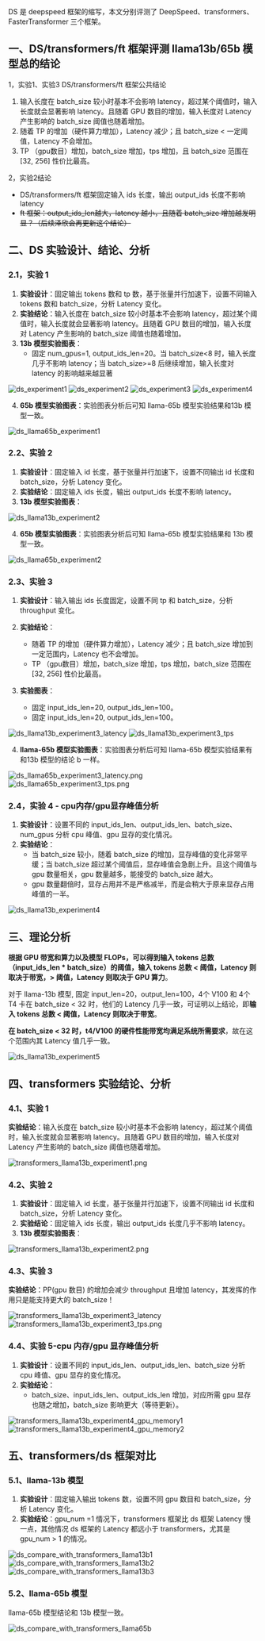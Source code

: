 DS 是 deepspeed 框架的缩写，本文分别评测了 DeepSpeed、transformers、FasterTransformer 三个框架。

## 一、DS/transformers/ft 框架评测 llama13b/65b 模型总的结论

1，实验1、实验3 DS/transformers/ft 框架公共结论

1. 输入长度在 batch_size 较小时基本不会影响 latency，超过某个阈值时，输入长度就会显著影响 latency。且随着 GPU 数目的增加，输入长度对 Latency 产生影响的 batch_size 阈值也随着增加。
2. 随着 TP 的增加（硬件算力增加），Latency 减少；且 batch_size < 一定阈值，Latency 不会增加。 
3. TP （gpu数目）增加，batch_size 增加，tps 增加，且 batch_size 范围在 [32, 256] 性价比最高。

2，实验2结论

- DS/transformers/ft 框架固定输入 ids 长度，输出 output_ids 长度不影响 latency
- ~~ft 框架：output_ids_len越大，latency 越小，且随着 batch_size 增加越发明显？（后续泽欣会再更新这个结论）~~

## 二、DS 实验设计、结论、分析

### 2.1，实验 1

1. **实验设计**：固定输出 tokens 数和 tp 数，基于张量并行加速下，设置不同输入 tokens 数和 batch_size，分析 Latency 变化。
2. **实验结论**：输入长度在 batch_size 较小时基本不会影响 latency，超过某个阈值时，输入长度就会显著影响 latency。且随着 GPU 数目的增加，输入长度对 Latency 产生影响的 batch_size 阈值也随着增加。
3. **13b 模型实验图表**：
    - 固定 num_gpus=1, output_ids_len=20。当 batch_size<8 时，输入长度几乎不影响 latency；当 batch_size>=8 后继续增加，输入长度对 latency 的影响越来越显著

![ds_experiment1](../../images/llm_infer_summary/ds_experiment1.png)
![ds_experiment2](../../images/llm_infer_summary/ds_experiment2.png)
![ds_experiment3](../../images/llm_infer_summary/ds_experiment3.png)
![ds_experiment4](../../images/llm_infer_summary/ds_experiment4.png)

4. **65b 模型实验图表**：实验图表分析后可知 llama-65b 模型实验结果和13b 模型一致。

![ds_llama65b_experiment1](../../images/llm_infer_summary/ds_llama65b_experiment1.png)

### 2.2、实验 2

1. **实验设计**：固定输入 id 长度，基于张量并行加速下，设置不同输出 id 长度和 batch_size，分析 Latency 变化。
2. **实验结论**：固定输入 ids 长度，输出 output_ids 长度不影响 latency。
3. **13b 模型实验图表**：

![ds_llama13b_experiment2](../../images/llm_infer_summary/ds_llama13b_experiment2.png)

4. **65b 模型实验图表**：实验图表分析后可知 llama-65b 模型实验结果和 13b 模型一致。

![ds_llama65b_experiment2](../../images/llm_infer_summary/ds_llama65b_experiment2.png)

### 2.3、实验 3

1. **实验设计**：输入输出 ids 长度固定，设置不同 tp 和 batch_size，分析 throughput 变化。
2. **实验结论**：
   - 随着 TP 的增加（硬件算力增加），Latency 减少；且 batch_size 增加到一定范围内，Latency 也不会增加。 
   - TP （gpu数目）增加，batch_size 增加，tps 增加，batch_size 范围在 [32, 256] 性价比最高。

3. **实验图表**：
    - 固定 input_ids_len=20, output_ids_len=100。
    - 固定 input_ids_len=20, output_ids_len=100。
  
![ds_llama13b_experiment3_latency](../../images/llm_infer_summary/ds_llama13b_experiment3_latency.png)
![ds_llama13b_experiment3_tps](../../images/llm_infer_summary/ds_llama13b_experiment3_tps.png)

4. **llama-65b 模型实验图表**：实验图表分析后可知 llama-65b 模型实验结果有和13b 模型的结论 b 一样。

![ds_llama65b_experiment3_latency.png](../../images/llm_infer_summary/ds_llama65b_experiment3_latency.png)
![ds_llama65b_experiment3_tps.png](../../images/llm_infer_summary/ds_llama65b_experiment3_tps.png)

### 2.4，实验 4 - cpu内存/gpu显存峰值分析

1. **实验设计**：设置不同的 input_ids_len、output_ids_len、batch_size、num_gpus 分析 cpu 峰值、gpu 显存的变化情况。
2. **实验结论**：
   - 当 batch_size 较小，随着 batch_size 的增加，显存峰值的变化非常平缓；当 batch_size 超过某个阈值后，显存峰值会急剧上升。且这个阈值与 gpu 数量相关，gpu 数量越多，能接受的 batch_size 越大。
   - gpu 数量翻倍时，显存占用并不是严格减半，而是会稍大于原来显存占用峰值的一半。

![ds_llama13b_experiment4](../../images/llm_infer_summary/ds_llama13b_experiment4.png)

## 三、理论分析

**根据 GPU 带宽和算力以及模型 FLOPs，可以得到输入 tokens 总数（input_ids_len * batch_size）的阈值，输入 tokens 总数 < 阈值，Latency 则取决于带宽，> 阈值，Latency 则取决于 GPU 算力**。

对于 llama-13b 模型, 固定 input_len=20，output_len=100，4个 V100 和 4个 T4 卡在 batch_size < 32 时，他们的 Latency 几乎一致，可证明以上结论，即**输入 tokens 总数 < 阈值，Latency 则取决于带宽**。

**在 batch_size < 32 时，t4/V100 的硬件性能带宽均满足系统所需要求**，故在这个范围内其 Latency 值几乎一致。

![ds_llama13b_experiment5](../../images/llm_infer_summary/ds_llama13b_experiment5.png)

## 四、transformers 实验结论、分析

### 4.1、实验 1

**实验结论**：输入长度在 batch_size 较小时基本不会影响 latency，超过某个阈值时，输入长度就会显著影响 latency。且随着 GPU 数目的增加，输入长度对 Latency 产生影响的 batch_size 阈值也随着增加。

![transformers_llama13b_experiment1.png](../../images/llm_infer_summary/transformers_llama13b_experiment1.png)

### 4.2、实验 2

1. **实验设计**：固定输入 id 长度，基于张量并行加速下，设置不同输出 id 长度和 batch_size，分析 Latency 变化。
2. **实验结论**：固定输入 ids 长度，输出 output_ids 长度几乎不影响 latency。
3. **13b 模型实验图表**：

![transformers_llama13b_experiment2.png](../../images/llm_infer_summary/transformers_llama13b_experiment2.png)

### 4.3、实验 3

**实验结论**：PP(gpu 数目) 的增加会减少 throughput 且增加 latency，其发挥的作用只是能支持更大的 batch_size！

![transformers_llama13b_experiment3_latency](../../images/llm_infer_summary/transformers_llama13b_experiment3_latency.png)
![transformers_llama13b_experiment3_tps.png](../../images/llm_infer_summary/transformers_llama13b_experiment3_tps.png)

### 4.4、实验 5-cpu 内存/gpu 显存峰值分析

1. **实验设计**：设置不同的 input_ids_len、output_ids_len、batch_size 分析 cpu 峰值、gpu 显存的变化情况。
2. **实验结论**：
    - batch_size、input_ids_len、output_ids_len 增加，对应所需 gpu 显存也随之增加，batch_size 影响更大（等待更新）。

![transformers_llama13b_experiment4_gpu_memory1](../../images/llm_infer_summary/transformers_llama13b_experiment4_gpu_memory1.png)
![transformers_llama13b_experiment4_gpu_memory2](../../images/llm_infer_summary/transformers_llama13b_experiment4_gpu_memory2.png)

## 五、transformers/ds 框架对比

### 5.1、llama-13b 模型

1. **实验设计**：固定输入输出 tokens 数，设置不同 gpu 数目和 batch_size，分析 Latency 变化。
2. **实验结论**：gpu_num =1 情况下，transformers 框架比 ds 框架 Latency 慢一点，其他情况 ds 框架的 Latency 都远小于 transformers，尤其是 gpu_num > 1 的情况。

![ds_compare_with_transformers_llama13b1](../../images/llm_infer_summary/ds_compare_with_transformers_llama13b1.png)
![ds_compare_with_transformers_llama13b2](../../images/llm_infer_summary/ds_compare_with_transformers_llama13b2.png)
![ds_compare_with_transformers_llama13b3](../../images/llm_infer_summary/ds_compare_with_transformers_llama13b3.png)

### 5.2、llama-65b 模型

llama-65b 模型结论和 13b 模型一致。

![ds_compare_with_transformers_llama65b](../../images/llm_infer_summary/ds_compare_with_transformers_llama65b.png)